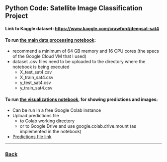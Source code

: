 ## Python Code: Satellite Image Classification Project

#### Link to Kaggle dataset: https://www.kaggle.com/crawford/deepsat-sat4

#### To run [the main data processing notebook](https://github.com/zstrathe/zstrathe.github.io/blob/master/code/cis731/cis731_model_training_and_evaluation.ipynb):
- recommend a minimum of 64 GB memory and 16 CPU cores (the specs of the Google Cloud VM that I used)
- dataset .csv files need to be uploaded to the directory where the notebook is being executed 
	- X_test_sat4.csv
	- X_train_sat4.csv 
	- y_test_sat4.csv 
	- y_train_sat4.csv


#### To run [the visualizations notebook](https://github.com/zstrathe/zstrathe.github.io/blob/master/code/cis731/cis731_visualizations.ipynb), for showing predictions and images:
- Can be run in a free Google Colab instance
- Upload predictions file 
	- to Colab working directory
	- or to Google Drive and use google.colab.drive.mount (as implemented in the notebook)
- <a href="https://www.mediafire.com/file/p6kb8s4q2p92ig0/6_predictions.csv/file">Predictions file link</a>


---

<h3><a href="/">Back</a></h3>

